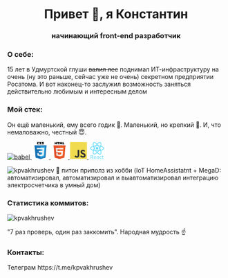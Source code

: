 <h1 align="center">Привет 👋, я Константин</h1>
<h3 align="center">начинающий front-end разработчик</h3>
<h3>О себе:</h3> 
<p>
    15 лет в Удмуртской глуши <s>валил лес</s> поднимал ИТ-инфраструктуру на очень (ну это раньше, сейчас уже не очень) секретном предприятии Росатома. 
    И вот наконец-то заслужил возможность заняться действительно любимым и интересным делом    
</p>
<h3>Мой стек:</h3> 
<p>
   Он ещё маленький,  ему всего годик 👶. Маленький, но крепкий 💪. И, что немаловажно, честный 😇. 
</p>
<p>     
    <a href="https://babeljs.io/" target="_blank" rel="noreferrer"> 
        <img src="https://www.vectorlogo.zone/logos/babeljs/babeljs-icon.svg" alt="babel" width="40" height="40"/> 
    </a> 
    <a href="https://www.w3schools.com/css/" target="_blank" rel="noreferrer"> 
        <img src="https://raw.githubusercontent.com/devicons/devicon/master/icons/css3/css3-original-wordmark.svg" alt="css3" width="40" height="40"/> 
    </a>            
    <a href="https://www.w3.org/html/" target="_blank" rel="noreferrer"> 
        <img src="https://raw.githubusercontent.com/devicons/devicon/master/icons/html5/html5-original-wordmark.svg" alt="html5" width="40" height="40"/> 
    </a> 
    <a href="https://developer.mozilla.org/en-US/docs/Web/JavaScript" target="_blank" rel="noreferrer"> 
        <img src="https://raw.githubusercontent.com/devicons/devicon/master/icons/javascript/javascript-original.svg" alt="javascript" width="40" height="40"/> 
    </a> 
    <a href="https://reactjs.org/" target="_blank" rel="noreferrer"> 
        <img src="https://raw.githubusercontent.com/devicons/devicon/master/icons/react/react-original-wordmark.svg" alt="react" width="40" height="40"/> 
    </a> 
</p>
<p>
    <img src="https://github-readme-stats.vercel.app/api/top-langs?username=kpvakhrushev&show_icons=true&locale=en&layout=compact" alt="kpvakhrushev" />
    🐍 питон приполз из хобби (IoT HomeAssistatnt + MegaD: автоматизировал, автоматизировал и выавтоматизировал интеграцию электросчетчика в умный дом)
</p>
<h3 >Статистика коммитов:</h3> 
<p>
    <img src="https://github-readme-stats.vercel.app/api?username=kpvakhrushev&show_icons=true&locale=en" alt="kpvakhrushev" />
</p>
<p>
    "7 раз проверь, один раз заккомить". Народная мудрость ☝
</p>

<h3 >Контакты:</h3> 
Телеграм https://t.me/kpvakhrushev